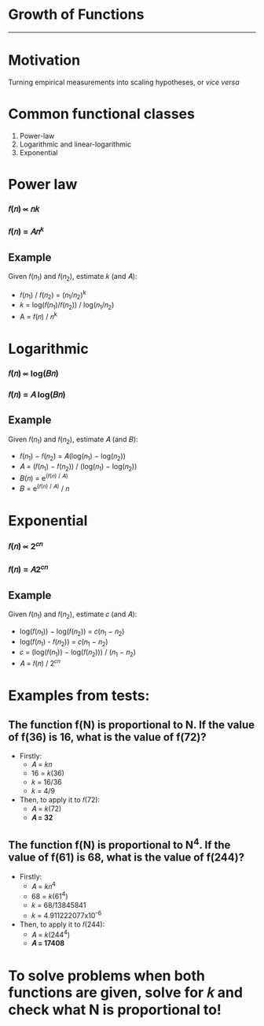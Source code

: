 # Growth of Functions

---

# Motivation
Turning empirical measurements into scaling hypotheses, or *vice versa*

# Common functional classes
1. Power-law
2. Logarithmic and linear-logarithmic
3. Exponential

# Power law
### 𝑓(𝑛) ∝ 𝑛𝑘
### 𝑓(𝑛) = 𝐴𝑛<sup>𝑘</sup>
## Example
Given 𝑓(𝑛<sub>1</sub>) and 𝑓(𝑛<sub>2</sub>), estimate 𝑘 (and 𝐴):
- 𝑓(𝑛<sub>1</sub>) / 𝑓(𝑛<sub>2</sub>) = (𝑛<sub>1</sub>/𝑛<sub>2</sub>)<sup>k</sup>
- 𝑘 = log(𝑓(𝑛<sub>1</sub>)/𝑓(𝑛<sub>2</sub>)) / log(𝑛<sub>1</sub>/𝑛<sub>2</sub>)
- A = 𝑓(𝑛) / 𝑛<sup>k</sup>

# Logarithmic
### 𝑓(𝑛) ∝ log(𝐵𝑛)
### 𝑓(𝑛) = 𝐴 log(𝐵𝑛)
## Example
Given 𝑓(𝑛<sub>1</sub>) and 𝑓(𝑛<sub>2</sub>), estimate 𝐴 (and 𝐵):

- 𝑓(𝑛<sub>1</sub>) − 𝑓(𝑛<sub>2</sub>) = 𝐴(log(𝑛<sub>1</sub>) − log(𝑛<sub>2</sub>))
- 𝐴 = (𝑓(𝑛<sub>1</sub>) − 𝑓(𝑛<sub>2</sub>)) / (log(𝑛<sub>1</sub>) − log(𝑛<sub>2</sub>))
- 𝐵(𝑛) = e<sup>(𝑓(𝑛) / 𝐴)</sup>
- 𝐵 = e<sup>(𝑓(𝑛) / 𝐴)</sup> / 𝑛

# Exponential
### 𝑓(𝑛) ∝ 2<sup>𝑐𝑛</sup>
### 𝑓(𝑛) = 𝐴2<sup>𝑐𝑛</sup>
## Example
Given 𝑓(𝑛<sub>1</sub>) and 𝑓(𝑛<sub>2</sub>), estimate 𝑐 (and 𝐴):
- log(𝑓(𝑛<sub>1</sub>)) − log(𝑓(𝑛<sub>2</sub>)) = 𝑐(𝑛<sub>1</sub> − 𝑛<sub>2</sub>)
- log(𝑓(𝑛<sub>1</sub>) - 𝑓(𝑛<sub>2</sub>)) = 𝑐(𝑛<sub>1</sub> − 𝑛<sub>2</sub>)
- 𝑐 = (log(𝑓(𝑛<sub>1</sub>)) − log(𝑓(𝑛<sub>2</sub>))) / (𝑛<sub>1</sub> − 𝑛<sub>2</sub>)
- 𝐴 = 𝑓(𝑛) / 2<sup>𝑐𝑛</sup>

# Examples from tests:
## The function f(N) is proportional to N. If the value of f(36) is 16, what is the value of f(72)?
- Firstly:
  - 𝐴 = 𝑘𝑛
  - 16 = 𝑘(36)
  - 𝑘 = 16/36
  - 𝑘 = 4/9
- Then, to apply it to 𝑓(72):
  - 𝐴 = 𝑘(72)
  - **𝐴 = 32**

## The function f(N) is proportional to N<sup>4</sup>. If the value of f(61) is 68, what is the value of f(244)?
- Firstly:
  - 𝐴 = 𝑘𝑛<sup>4</sup>
  - 68 = 𝑘(61<sup>4</sup>)
  - 𝑘 = 68/13845841
  - 𝑘 = 4.911222077x10<sup>-6</sup>
- Then, to apply it to 𝑓(244):
  - 𝐴 = 𝑘(244<sup>4</sup>)
  - **𝐴 = 17408**

# To solve problems when both functions are given, solve for 𝑘 and check what N is proportional to!
